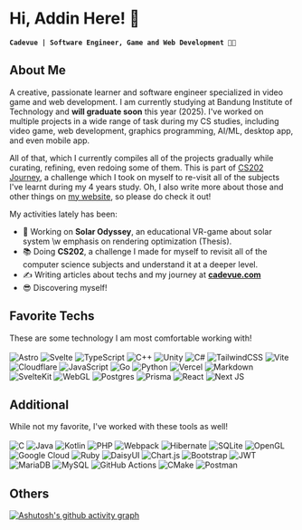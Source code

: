 # Hi, Addin Here! 👋
**`Cadevue | Software Engineer, Game and Web Development 👾🚀`**<br>

## About Me
A creative, passionate learner and software engineer specialized in video game and web development. I am currently studying at Bandung Institute of Technology and **will graduate soon** this year (2025). I've worked on multiple projects in a wide range of task during my CS studies, including video game, web development, graphics programming, AI/ML, desktop app, and even mobile app. 

All of that, which I currently compiles all of the projects gradually while curating, refining, even redoing some of them. This is part of [CS202 Journey](https://cadevue.com), a challenge which I took on myself to re-visit all of the subjects I've learnt during my 4 years study. Oh, I also write more about those and other things on [my website](https://cadevue.com), so please do check it out!

My activities lately has been:
- 🌌 Working on **Solar Odyssey**, an educational VR-game about solar system \w emphasis on rendering optimization (Thesis).
- 📚 Doing **CS202**, a challenge I made for myself to revisit all of the computer science subjects and understand it at a deeper level.
- ✍  Writing articles about techs and my journey at [**cadevue.com**](https://cadevue.com)
- 😎 Discovering myself!

## Favorite Techs
These are some technology I am most comfortable working with! <br><br>
![Astro](https://img.shields.io/badge/astro-%232C2052.svg?style=for-the-badge&logo=astro&logoColor=white) 
![Svelte](https://img.shields.io/badge/svelte-%23f1413d.svg?style=for-the-badge&logo=svelte&logoColor=white) 
![TypeScript](https://img.shields.io/badge/typescript-%23007ACC.svg?style=for-the-badge&logo=typescript&logoColor=white) 
![C++](https://img.shields.io/badge/c++-%2300599C.svg?style=for-the-badge&logo=c%2B%2B&logoColor=white) 
![Unity](https://img.shields.io/badge/unity-%23000000.svg?style=for-the-badge&logo=unity&logoColor=white)
![C#](https://img.shields.io/badge/c%23-%23239120.svg?style=for-the-badge&logo=csharp&logoColor=white) 
![TailwindCSS](https://img.shields.io/badge/tailwindcss-%2338B2AC.svg?style=for-the-badge&logo=tailwind-css&logoColor=white) 
![Vite](https://img.shields.io/badge/vite-%23646CFF.svg?style=for-the-badge&logo=vite&logoColor=white) 
![Cloudflare](https://img.shields.io/badge/Cloudflare-F38020?style=for-the-badge&logo=Cloudflare&logoColor=white) 
![JavaScript](https://img.shields.io/badge/javascript-%23323330.svg?style=for-the-badge&logo=javascript&logoColor=%23F7DF1E) 
![Go](https://img.shields.io/badge/go-%2300ADD8.svg?style=for-the-badge&logo=go&logoColor=white) 
![Python](https://img.shields.io/badge/python-3670A0?style=for-the-badge&logo=python&logoColor=ffdd54) 
![Vercel](https://img.shields.io/badge/vercel-%23000000.svg?style=for-the-badge&logo=vercel&logoColor=white) 
![Markdown](https://img.shields.io/badge/markdown-%23000000.svg?style=for-the-badge&logo=markdown&logoColor=white) 
![SvelteKit](https://img.shields.io/badge/sveltekit-%23ff3e00.svg?style=for-the-badge&logo=svelte&logoColor=white) 
![WebGL](https://img.shields.io/badge/WebGL-990000?logo=webgl&logoColor=white&style=for-the-badge) 
![Postgres](https://img.shields.io/badge/postgres-%23316192.svg?style=for-the-badge&logo=postgresql&logoColor=white) 
![Prisma](https://img.shields.io/badge/Prisma-3982CE?style=for-the-badge&logo=Prisma&logoColor=white) 
![React](https://img.shields.io/badge/react-%2320232a.svg?style=for-the-badge&logo=react&logoColor=%2361DAFB) 
![Next JS](https://img.shields.io/badge/Next-black?style=for-the-badge&logo=next.js&logoColor=white) 


## Additional
While not my favorite, I've worked with these tools as well! <br><br>
![C](https://img.shields.io/badge/c-%2300599C.svg?style=for-the-badge&logo=c&logoColor=white) 
![Java](https://img.shields.io/badge/java-%23ED8B00.svg?style=for-the-badge&logo=openjdk&logoColor=white) 
![Kotlin](https://img.shields.io/badge/kotlin-%237F52FF.svg?style=for-the-badge&logo=kotlin&logoColor=white) 
![PHP](https://img.shields.io/badge/php-%23777BB4.svg?style=for-the-badge&logo=php&logoColor=white) 
![Webpack](https://img.shields.io/badge/webpack-%238DD6F9.svg?style=for-the-badge&logo=webpack&logoColor=black) 
![Hibernate](https://img.shields.io/badge/Hibernate-59666C?style=for-the-badge&logo=Hibernate&logoColor=white) 
![SQLite](https://img.shields.io/badge/sqlite-%2307405e.svg?style=for-the-badge&logo=sqlite&logoColor=white) 
![OpenGL](https://img.shields.io/badge/OpenGL-%23FFFFFF.svg?style=for-the-badge&logo=opengl) 
![Google Cloud](https://img.shields.io/badge/GoogleCloud-%234285F4.svg?style=for-the-badge&logo=google-cloud&logoColor=white) 
![Ruby](https://img.shields.io/badge/ruby-%23CC342D.svg?style=for-the-badge&logo=ruby&logoColor=white) 
![DaisyUI](https://img.shields.io/badge/daisyui-5A0EF8?style=for-the-badge&logo=daisyui&logoColor=white) 
![Chart.js](https://img.shields.io/badge/chart.js-F5788D.svg?style=for-the-badge&logo=chart.js&logoColor=white) 
![Bootstrap](https://img.shields.io/badge/bootstrap-%238511FA.svg?style=for-the-badge&logo=bootstrap&logoColor=white) 
![JWT](https://img.shields.io/badge/JWT-black?style=for-the-badge&logo=JSON%20web%20tokens) 
![MariaDB](https://img.shields.io/badge/MariaDB-003545?style=for-the-badge&logo=mariadb&logoColor=white) 
![MySQL](https://img.shields.io/badge/mysql-4479A1.svg?style=for-the-badge&logo=mysql&logoColor=white) 
![GitHub Actions](https://img.shields.io/badge/github%20actions-%232671E5.svg?style=for-the-badge&logo=githubactions&logoColor=white) 
![CMake](https://img.shields.io/badge/CMake-%23008FBA.svg?style=for-the-badge&logo=cmake&logoColor=white) 
![Postman](https://img.shields.io/badge/Postman-FF6C37?style=for-the-badge&logo=postman&logoColor=white)

## Others
[![Ashutosh's github activity graph](https://github-readme-activity-graph.vercel.app/graph?username=cadevue&theme=redical)](https://github.com/ashutosh00710/github-readme-activity-graph)
